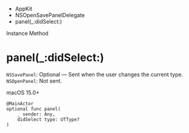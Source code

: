 

- AppKit
- NSOpenSavePanelDelegate
-  panel(\_:didSelect:) 

Instance Method

# panel(\_:didSelect:)

`NSSavePanel`: Optional — Sent when the user changes the current type. `NSOpenPanel`: Not sent.

macOS 15.0+

``` source
@MainActor
optional func panel(
    _ sender: Any,
    didSelect type: UTType?
)
```

